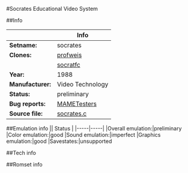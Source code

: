 #Socrates Educational Video System

##Info

||Info|
|-----|-----|
|**Setname:**|socrates
|**Clones:**|[profweis](profweis.md)
||[socratfc](socratfc.md)
|**Year:**|1988
|**Manufacturer:**|Video Technology
|**Status:**|preliminary
|**Bug reports:**|[MAMETesters](http://mametesters.org/view_all_set.php?type=1&temporary=y&search=socrates.c)
|**Source file:**|[socrates.c](https://github.com/mamedev/mame/blob/master/src/mess/drivers/socrates.c)

##Emulation info
|| Status |
|-----|-----|
|Overall emulation:|preliminary
|Color emulation:|good
|Sound emulation:|imperfect
|Graphics emulation:|good
|Savestates:|unsupported

##Tech info

##Romset info

<!--- START OF EDITED COMMENT DO NOT TOUCH TEXT ABOVE-->
